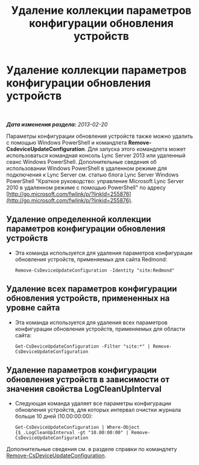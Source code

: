 ﻿---
title: Удаление коллекции параметров конфигурации обновления устройств
TOCTitle: Удаление коллекции параметров конфигурации обновления устройств
ms:assetid: 1a649136-34a9-42a7-a5b3-a78bbfe93f36
ms:mtpsurl: https://technet.microsoft.com/ru-ru/library/JJ994019(v=OCS.15)
ms:contentKeyID: 52058170
ms.date: 05/19/2016
mtps_version: v=OCS.15
ms.translationtype: HT
---

# Удаление коллекции параметров конфигурации обновления устройств

 

_**Дата изменения раздела:** 2013-02-20_

Параметры конфигурации обновления устройств также можно удалить с помощью Windows PowerShell и командлета **Remove-CsdeviceUpdateConfiguration**. Для запуска этого командлета может использоваться командная консоль Lync Server 2013 или удаленный сеанс Windows PowerShell. Дополнительные сведения об использовании Windows PowerShell в удаленном режиме для подключения к Lync Server см. статью блога Lync Server Windows PowerShell "Краткое руководство: управление Microsoft Lync Server 2010 в удаленном режиме с помощью PowerShell" по адресу [http://go.microsoft.com/fwlink/p/?linkId=255876](http://go.microsoft.com/fwlink/p/?linkid=255876).


## Удаление определенной коллекции параметров конфигурации обновления устройств

  - Эта команда используется для удаления параметров конфигурации обновления устройств, применяемых для сайта Redmond:
    
        Remove-CsDeviceUpdateConfiguration -Identity "site:Redmond"

## Удаление всех параметров конфигурации обновления устройств, примененных на уровне сайта

  - Эта команда используется для удаления всех параметров конфигурации обновления устройств, применяемых для области сайта:
    
        Get-CsDeviceUpdateConfiguration -Filter "site:*" | Remove-CsDeviceUpdateConfiguration

## Удаление параметров конфигурации обновления устройств в зависимости от значения свойства LogCleanUpInterval

  - Следующая команда удаляет все параметры конфигурации обновления устройств, для которых интервал очистки журнала больше 10 дней (10.00:00:00):
    
        Get-CsDeviceUpdateConfiguration | Where-Object {$_.LogCleanUpInterval -gt "10.00:00:00" | Remove-CsDeviceUpdateConfiguration

Дополнительные сведения см. в разделе справки по командлету [Remove-CsDeviceUpdateConfiguration](remove-csdeviceupdateconfiguration.md).


